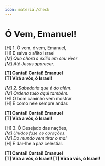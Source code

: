 ```yaml
---
icon: material/check
---
```


# Ó Vem, Emanuel!

[H] 1. Ó vem, ó vem, Emanuel,  
[H] E salva o aflito Israel  
*[M] Que chora o exílio em seu viver  
[M] Até Jesus aparecer.*

**[T] Cantai! Cantai! Emanuel  
[T] Virá a vós, ó Israel!**

*[M] 2. Sabedoria que é do além,  
[M] Ordena tudo aqui também.*  
[H] O bom caminho vem mostrar  
[H] E como nele sempre andar.

**[T] Cantai! Cantai! Emanuel  
[T] Virá a vós, ó Israel!**

[H] 3. Ó Desejado das nações,  
*[M] Unidos faze os corações.  
[M] Do mundo vem tirar o mal*  
[H] E dar-lhe a paz celestial.

**[T] Cantai! Cantai! Emanuel  
[T] Virá a vós, ó Israel!
[T] Virá a vós, ó Israel!**

